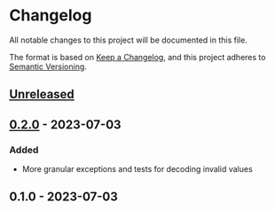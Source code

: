 # Changelog

All notable changes to this project will be documented in this file.

The format is based on [Keep a Changelog](https://keepachangelog.com/en/1.0.0/),
and this project adheres to [Semantic Versioning](https://semver.org/spec/v2.0.0.html).

<a name="unreleased"></a>
## [Unreleased]


<a name="0.2.0"></a>
## [0.2.0] - 2023-07-03
### Added
- More granular exceptions and tests for decoding invalid values


<a name="0.1.0"></a>
## 0.1.0 - 2023-07-03

[Unreleased]: https://github.com/BombenProdukt/package_slug/compare/0.2.0...HEAD
[0.2.0]: https://github.com/BombenProdukt/package_slug/compare/0.1.0...0.2.0
